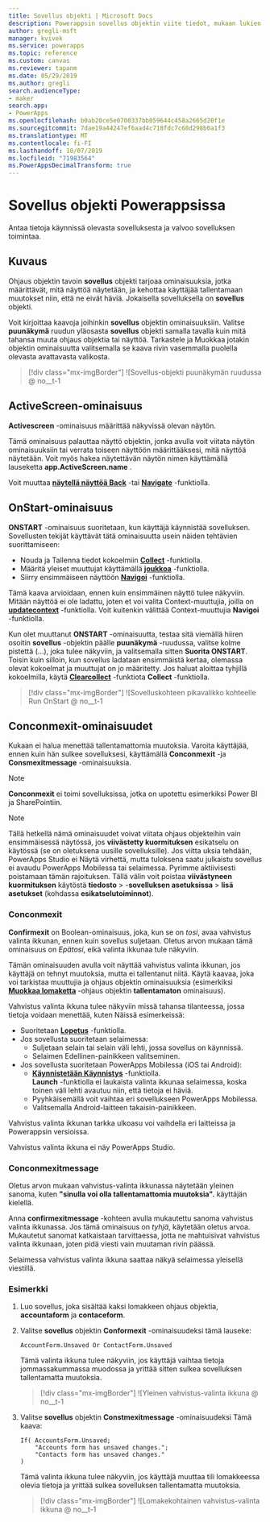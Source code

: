 ```yaml
---
title: Sovellus objekti | Microsoft Docs
description: Powerappsin sovellus objektin viite tiedot, mukaan lukien syntaksi ja esimerkit
author: gregli-msft
manager: kvivek
ms.service: powerapps
ms.topic: reference
ms.custom: canvas
ms.reviewer: tapanm
ms.date: 05/29/2019
ms.author: gregli
search.audienceType:
- maker
search.app:
- PowerApps
ms.openlocfilehash: b0ab20ce5e0700337bb059644c458a2665d20f1e
ms.sourcegitcommit: 7dae19a44247ef6aad4c718fdc7c68d298b0a1f3
ms.translationtype: MT
ms.contentlocale: fi-FI
ms.lasthandoff: 10/07/2019
ms.locfileid: "71983564"
ms.PowerAppsDecimalTransform: true
---
```

# <a name="app-object-in-powerapps"></a>Sovellus objekti Powerappsissa

Antaa tietoja käynnissä olevasta sovelluksesta ja valvoo sovelluksen toimintaa.

## <a name="description"></a>Kuvaus

Ohjaus objektin tavoin **sovellus** objekti tarjoaa ominaisuuksia, jotka määrittävät, mitä näyttöä näytetään, ja kehottaa käyttäjää tallentamaan muutokset niin, että ne eivät häviä. Jokaisella sovelluksella on **sovellus** objekti.

Voit kirjoittaa kaavoja joihinkin **sovellus** objektin ominaisuuksiin. Valitse **puunäkymä** ruudun yläosasta **sovellus** objekti samalla tavalla kuin mitä tahansa muuta ohjaus objektia tai näyttöä. Tarkastele ja Muokkaa jotakin objektin ominaisuutta valitsemalla se kaava rivin vasemmalla puolella olevasta avattavasta valikosta.

> [!div class="mx-imgBorder"]
> ![Sovellus-objekti puunäkymän ruudussa @ no__t-1

## <a name="activescreen-property"></a>ActiveScreen-ominaisuus

**Activescreen** -ominaisuus määrittää näkyvissä olevan näytön.

Tämä ominaisuus palauttaa näyttö objektin, jonka avulla voit viitata näytön ominaisuuksiin tai verrata toiseen näyttöön määrittääksesi, mitä näyttöä näytetään. Voit myös hakea näytettävän näytön nimen käyttämällä lauseketta **app.ActiveScreen.name** .

Voit muuttaa **[näytellä näyttöä Back](function-navigate.md)** -tai **[Navigate](function-navigate.md)** -funktiolla.

## <a name="onstart-property"></a>OnStart-ominaisuus

**ONSTART** -ominaisuus suoritetaan, kun käyttäjä käynnistää sovelluksen. Sovellusten tekijät käyttävät tätä ominaisuutta usein näiden tehtävien suorittamiseen:

- Nouda ja Tallenna tiedot kokoelmiin **[Collect](function-clear-collect-clearcollect.md)** -funktiolla.
- Määritä yleiset muuttujat käyttämällä **[joukkoa](function-set.md)** -funktiolla.
- Siirry ensimmäiseen näyttöön **[Navigoi](function-navigate.md)** -funktiolla.

Tämä kaava arvioidaan, ennen kuin ensimmäinen näyttö tulee näkyviin. Mitään näyttöä ei ole ladattu, joten et voi valita Context-muuttujia, joilla on **[updatecontext](function-updatecontext.md)** -funktiolla. Voit kuitenkin välittää Context-muuttujia **Navigoi** -funktiolla.

Kun olet muuttanut **ONSTART** -ominaisuutta, testaa sitä viemällä hiiren osoitin **sovellus** -objektin päälle **puunäkymä** -ruudussa, valitse kolme pistettä (...), joka tulee näkyviin, ja valitsemalla sitten **Suorita ONSTART**. Toisin kuin silloin, kun sovellus ladataan ensimmäistä kertaa, olemassa olevat kokoelmat ja muuttujat on jo määritetty. Jos haluat aloittaa tyhjillä kokoelmilla, käytä **[Clearcollect](function-clear-collect-clearcollect.md)** -funktiota **Collect** -funktiolla.

> [!div class="mx-imgBorder"]
> ![Sovelluskohteen pikavalikko kohteelle Run OnStart @ no__t-1

## <a name="confirmexit-properties"></a>Conconmexit-ominaisuudet

Kukaan ei halua menettää tallentamattomia muutoksia. Varoita käyttäjää, ennen kuin hän sulkee sovelluksesi, käyttämällä **Conconmexit** -ja **Consmexitmessage** -ominaisuuksia.

> [!NOTE]
> **Conconmexit** ei toimi sovelluksissa, jotka on upotettu esimerkiksi Power BI ja SharePointiin.

> [!NOTE]
> Tällä hetkellä nämä ominaisuudet voivat viitata ohjaus objekteihin vain ensimmäisessä näytössä, jos **viivästetty kuormituksen** esikatselu on käytössä (se on oletuksena uusille sovelluksille). Jos viitta uksia tehdään, PowerApps Studio ei Näytä virhettä, mutta tuloksena saatu julkaistu sovellus ei avaudu PowerApps Mobilessa tai selaimessa. Pyrimme aktiivisesti poistamaan tämän rajoituksen. Tällä välin voit poistaa **viivästyneen kuormituksen** käytöstä **tiedosto** > -**sovelluksen asetuksissa** > **lisä asetukset** (kohdassa **esikatselutoiminnot**).

### <a name="confirmexit"></a>Conconmexit

**Confirmexit** on Boolean-ominaisuus, joka, kun se on *tosi*, avaa vahvistus valinta ikkunan, ennen kuin sovellus suljetaan. Oletus arvon mukaan tämä ominaisuus on *Epätosi*, eikä valinta ikkunaa tule näkyviin.

Tämän ominaisuuden avulla voit näyttää vahvistus valinta ikkunan, jos käyttäjä on tehnyt muutoksia, mutta ei tallentanut niitä. Käytä kaavaa, joka voi tarkistaa muuttujia ja ohjaus objektin ominaisuuksia (esimerkiksi [**Muokkaa lomaketta**](../controls/control-form-detail.md) -ohjaus objektin **tallentamaton** ominaisuus).

Vahvistus valinta ikkuna tulee näkyviin missä tahansa tilanteessa, jossa tietoja voidaan menettää, kuten Näissä esimerkeissä:

- Suoritetaan [**Lopetus**](function-exit.md) -funktiolla.
- Jos sovellusta suoritetaan selaimessa:
  - Suljetaan selain tai selain väli lehti, jossa sovellus on käynnissä.
  - Selaimen Edellinen-painikkeen valitseminen.
- Jos sovellusta suoritetaan PowerApps Mobilessa (iOS tai Android):
  - [**Käynnistetään Käynnistys**](function-param.md) -funktiolla.<br>**Launch** -funktiolla ei laukaista valinta ikkunaa selaimessa, koska toinen väli lehti avautuu niin, että tietoja ei häviä.
  - Pyyhkäisemällä voit vaihtaa eri sovellukseen PowerApps Mobilessa.
  - Valitsemalla Android-laitteen takaisin-painikkeen.

Vahvistus valinta ikkunan tarkka ulkoasu voi vaihdella eri laitteissa ja Powerappsin versioissa.

Vahvistus valinta ikkuna ei näy PowerApps Studio.

### <a name="confirmexitmessage"></a>Conconmexitmessage

Oletus arvon mukaan vahvistus-valinta ikkunassa näytetään yleinen sanoma, kuten **"sinulla voi olla tallentamattomia muutoksia".** käyttäjän kielellä.

Anna **confirmexitmessage** -kohteen avulla mukautettu sanoma vahvistus valinta ikkunassa. Jos tämä ominaisuus on *tyhjä*, käytetään oletus arvoa. Mukautetut sanomat katkaistaan tarvittaessa, jotta ne mahtuisivat vahvistus valinta ikkunaan, joten pidä viesti vain muutaman rivin päässä.

Selaimessa vahvistus valinta ikkuna saattaa näkyä selaimessa yleisellä viestillä.

### <a name="example"></a>Esimerkki

1. Luo sovellus, joka sisältää kaksi lomakkeen ohjaus objektia, **accountaform** ja **contaceform**.

1. Valitse **sovellus** objektin **Conformexit** -ominaisuudeksi tämä lauseke:

    ```powerapps-comma
    AccountForm.Unsaved Or ContactForm.Unsaved
    ```

    Tämä valinta ikkuna tulee näkyviin, jos käyttäjä vaihtaa tietoja jommassakummassa muodossa ja yrittää sitten sulkea sovelluksen tallentamatta muutoksia.

    > [!div class="mx-imgBorder"]
    > ![Yleinen vahvistus-valinta ikkuna @ no__t-1

1. Valitse **sovellus** objektin **Constmexitmessage** -ominaisuudeksi Tämä kaava:

    ```powerapps-comma
    If( AccountsForm.Unsaved;
        "Accounts form has unsaved changes.";
        "Contacts form has unsaved changes."
    )
    ```

    Tämä valinta ikkuna tulee näkyviin, jos käyttäjä muuttaa tili lomakkeessa olevia tietoja ja yrittää sulkea sovelluksen tallentamatta muutoksia.

    > [!div class="mx-imgBorder"]
    > ![Lomakekohtainen vahvistus-valinta ikkuna @ no__t-1
